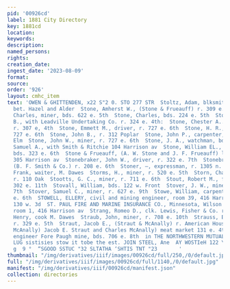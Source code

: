 ```yaml
---
pid: '00926cd'
label: 1881 City Directory
key: 1881cd
location: 
keywords: 
description: 
named_persons: 
rights: 
creation_date: 
ingest_date: '2023-08-09'
format: 
source: 
order: '926'
layout: cmhc_item
text: 'OWEN & GHITTENDEN, x22 S"2 0. STO 277 STR  Stoltz, Adam, blksmith, r. ss. 14th
  bet. Hazel and Alder  Stone, Amherst W., (Stone & Frueauff) r. 309 e. 4th  Stone,
  Charles, miner, bds. 622 e. 5th  Stone, Charles, bds. 224 e. 5th  Stone, Charles
  B., with Leadville Undertaking Co. r. 324 e. 4th:  Stone, Chester A.. , mining,
  r. 307 e, 4th  Stone, Emmett M., driver, r. 727 e. 6th  Stone, H. R., miner, r.
  727 e. 6th  Stone, John B., r. 312 Poplar  Stone, John P., carpenter, r. 609 w.
  Elm  Stone, John W., miner, r. 727 e. 6th  Stone, J. A., watchman, bds. 202 e. 3d  Stone,
  Samuel A., with Smith & Ritchie 104 Harrison av  Stone, William EL., mine supt.
  bds. 323 e. 6th  Stone & Frueauff, (A. W. Stone and J. F. Frueauff) lawyers, r.
  305 Harrison av  Stonebraker, John W., driver, r. 322 e. 7th  Stonebraker, Joseph,
  (B. F. Smith & Co.) r. 208 e. 6th  Stoner, —, expressman, r. 1305 n. Poplar  Storms,
  Frank, waiter, M. Dawes  Storms, H., miner, r. 520 e. 5th  Storn, Charles, miner,
  r. 110 Oak  Stootts, G. C., miner, r. 711 e. 6th  Stout, Robert M., fireman, r.
  302 e. 11th  Stovall, William, bds. 122 w. Front  Stover, J. W., miner, r. 813 e.
  7th  Stover, Samuel C., miner, r. 627 e. 9th  Stowe, William, carpenter, r. 508
  e. 6th  STOWELL, ELLERY, civil and mining engineer, room 39, 416 Harrison av. r.
  130 w. 3d  ST. PAUL FIRE AND MARINE INSURANCE CO., Minnesota, Wilson & Martin, agts.
  room 1, 416 Harrison av  Strang, Romeo D., clk. Lewis, Fisher & Co. r. 129 e. 9th  Straub,
  Henry, cook M. Dawes  Straub, John, miner, r. 708 e. 10th  Strauss, Benno, soapmkr,
  r. 329 e. 5th  Straut, Jacob E., (Straut & McAnally) r. American House  Straut &
  McAnally) Jacob E. Straut and Charles McAnally) meat market 131 e. 4th  Stray, James,
  engineer Fore Paugh mine, bds. 706 e. 8th  in THE NORTHWESTERN MUTUAL.  LnSur@ YOU
  LUG sistisies stow it tobe the est. JOIN STEEL, Ane  AY WOSTIeH 122 YUSWISHNOW  ‘
  g  9 °  “SGOOD SSTUC "32 SLTATHA ‘SHTIS TNT "23       '
thumbnail: "/img/derivatives/iiif/images/00926cd/full/250,/0/default.jpg"
full: "/img/derivatives/iiif/images/00926cd/full/1140,/0/default.jpg"
manifest: "/img/derivatives/iiif/00926cd/manifest.json"
collection: directories
---
```

